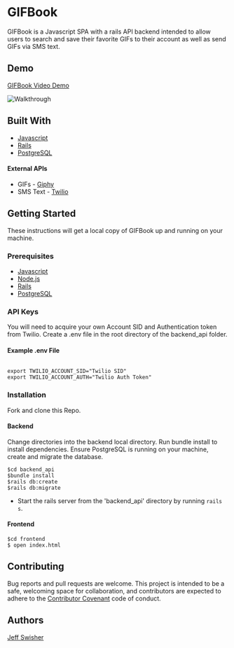 # GIFBook

GIFBook is a Javascript SPA with a rails API backend intended to allow users to search and save their favorite GIFs to their account as well as send GIFs via SMS text.

## Demo
 [GIFBook Video Demo](https://www.youtube.com/watch?v=YmzzK6cdKy4)

![Walkthrough](demo/walkthrough.gif)

## Built With

* [Javascript](https://www.javascript.com/)
* [Rails](https://guides.rubyonrails.org/)
* [PostgreSQL](https://www.postgresql.org/)

#### External APIs

* GIFs - [Giphy](https://developers.giphy.com/)
* SMS Text - [Twilio](https://www.twilio.com/docs/usage/api)


## Getting Started

These instructions will get a local copy of GIFBook up and running on your machine.

### Prerequisites

* [Javascript](https://www.javascript.com/)
* [Node.js](https://nodejs.org/en/)
* [Rails](https://guides.rubyonrails.org/)
* [PostgreSQL](https://www.postgresql.org/)

### API Keys

You will need to acquire your own Account SID and Authentication token from Twilio. Create a .env file in the root directory of the backend_api folder.

#### Example .env File

```

export TWILIO_ACCOUNT_SID="Twilio SID"
export TWILIO_ACCOUNT_AUTH="Twilio Auth Token"

```


### Installation

Fork and clone this Repo.

#### Backend
Change directories into the backend local directory. Run bundle install to install dependencies. Ensure PostgreSQL is running on your machine, create and migrate the database.
```
$cd backend_api
$bundle install
$rails db:create
$rails db:migrate
```
* Start the rails server from the 'backend_api' directory by running ``rails s``.

#### Frontend

```
$cd frontend
$ open index.html
```

## Contributing

Bug reports and pull requests are welcome. This project is intended to be a safe, welcoming space for collaboration, and contributors are expected to adhere to the [Contributor Covenant](http://contributor-covenant.org) code of conduct.

## Authors

[Jeff Swisher](https://github.com/JTSwisher)